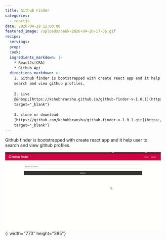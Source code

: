 ```yaml
---
title: Github Finder
categories:
  - reactjs
date: 2020-04-28 12:00:00
featured_image: /uploads/peek-2020-04-28-17-56.gif
recipe:
  servings:
  prep:
  cook:
  ingredients_markdown: |-
    * ReactJs(CRA)
    * Github Api
  directions_markdown: >-
    1. Github finder is bootstrapped with create react app and it help user to
    search and view github profiles.

    2. Live
    @&nbsp;[https://kshubhranshu.github.io/github-finder-v-1.0.1](https://kshubhranshu.github.io/github-finder-v-1.0.1){:
    target="_blank"}

    3. clone or download
    [https://github.com/Kshubhranshu/github-finder-v-1.0.1.git](https://github.com/Kshubhranshu/github-finder-v-1.0.1.git){:
    target="_blank"}
---
```


Github finder is bootstrapped with create react app and it help user to search and view github profiles.

![](/uploads/peek-2020-04-28-17-56.gif){: width="773" height="385"}

